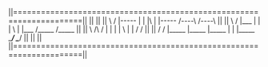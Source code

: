 ||=====================================================================||
||                                                                     ||
||  \          / |----- |      |      |\   | |-----   /----\  /----\   ||
||   \        /  |___   |      |      | \  | |___    /_____  /_____    ||
||    \  /\  /   |      |      |      |  \ | |            /       /    ||
||     \/  \/    |_____ |_____ |_____ |   \| |_____ \____/  \____/     ||
||                                                                     ||
||=====================================================================||













